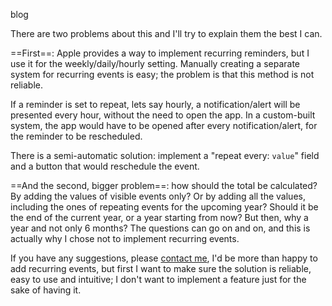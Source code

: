 blog

There are two problems about this and I'll try to explain them the best I can.

==First==: Apple provides a way to implement recurring reminders, but I use it for the weekly/daily/hourly setting. Manually creating a separate system for recurring events is easy; the problem is that this method is not reliable.

If a reminder is set to repeat, lets say hourly, a notification/alert will be presented every hour, without the need to open the app. In a custom-built system, the app would have to be opened after every notification/alert, for the reminder to be rescheduled. 

There is a semi-automatic solution: implement a "repeat every: `value`" field and a button that would reschedule the event.

==And the second, bigger problem==: how should the total be calculated? By adding  the values of visible events only? Or by adding all the values, including the ones of repeating events for the upcoming year? Should it be the end of the current year, or a year starting from now? But then, why a year and not only 6 months? The questions can go on and on, and this is actually why I chose not to implement recurring events.

If you have any suggestions, please [contact me](mailto:roland@rolandleth.com), I'd be more than happy to add recurring events, but first I want to make sure the solution is reliable, easy to use and intuitive; I don't want to implement a feature just for the sake of having it.